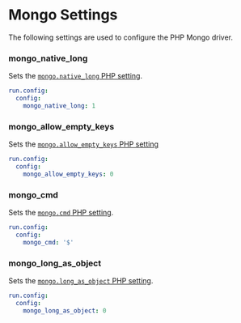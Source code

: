 # Mongo Settings

The following settings are used to configure the PHP Mongo driver.

### mongo\_native\_long
Sets the [`mongo.native_long` PHP setting](http://php.net/manual/en/mongo.configuration.php#ini.mongo.native-long).

```yaml
run.config:
  config:
    mongo_native_long: 1
```

### mongo\_allow\_empty\_keys
Sets the [`mongo.allow_empty_keys` PHP setting](http://php.net/manual/en/mongo.configuration.php#ini.mongo.allow-empty-keys)

```yaml
run.config:
  config:
    mongo_allow_empty_keys: 0
```

### mongo_cmd
Sets the [`mongo.cmd` PHP setting](http://php.net/manual/en/mongo.configuration.php#ini.mongo.cmd).

```yaml
run.config:
  config:
    mongo_cmd: '$'
```

### mongo\_long\_as\_object
Sets the [`mongo.long_as_object` PHP setting](http://php.net/manual/en/mongo.configuration.php#ini.mongo.long-as-object).

```yaml
run.config:
  config:
    mongo_long_as_object: 0
```
